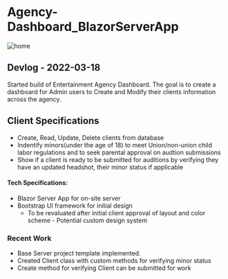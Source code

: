 ﻿# Agency-Dashboard_BlazorServerApp
 
 ![home](https://user-images.githubusercontent.com/71806398/159093738-14e7047b-9883-4280-bc96-17f0514c98e5.png)

<h2>
  Devlog - 2022-03-18
  </h2>
  <p>
  Started build of Entertainment Agency Dashboard. The goal is to create a dashboard for Admin users to Create and Modify their clients information across the agency.
  </p>
  <h2>
  Client Specifications
  </h2>
  <ul>
  <li>
  Create,  Read, Update, Delete clients from database
    </li>
  <li>
    Indentify minors(under the age of 18) to meet Union/non-union child labor regulations and to seek parental approval on audtion submissions
  </li>
   <li>
     Show if a client is ready to be submitted for auditions by verifying they have an updated headshot, their minor status if applicable
  </li>
  </ul>
  
  <h4>
  Tech Specifications:
  </h4>
<ul>
  <li>
  Blazor Server App for on-site server 
    </li>
  <li>
    Bootstrap UI framework for initial design 
    <ul>
      <li>
      To be revaluated after initial client approval of layout and color scheme - Potential custom design system
        </li>
      </ul>
    
  </li>
  </ul>
  
  <h3>
  Recent Work 
  </h3>
  <ul>
  <li>
  Base Server project template implemented. 
  </li>
  <li>
    Created Client class with custom methods for verifying minor status
  </li>
  <li>
    Create method for verifying Client can be submitted for work
  </li>
  </ul>
